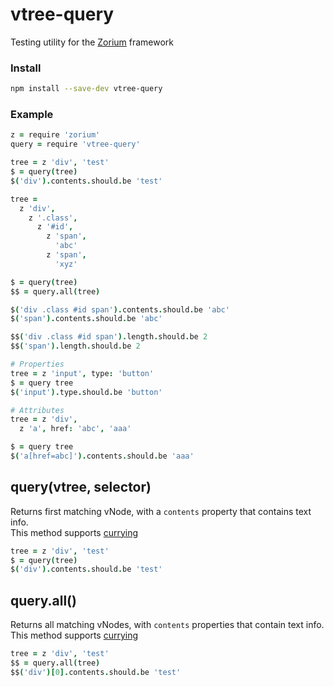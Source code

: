 # vtree-query

Testing utility for the [Zorium](https://zorium.org) framework

### Install

```bash
npm install --save-dev vtree-query
```

### Example

```coffee
z = require 'zorium'
query = require 'vtree-query'

tree = z 'div', 'test'
$ = query(tree)
$('div').contents.should.be 'test'

tree =
  z 'div',
    z '.class',
      z '#id',
        z 'span',
          'abc'
        z 'span',
          'xyz'

$ = query(tree)
$$ = query.all(tree)

$('div .class #id span').contents.should.be 'abc'
$('span').contents.should.be 'abc'

$$('div .class #id span').length.should.be 2
$$('span').length.should.be 2

# Properties
tree = z 'input', type: 'button'
$ = query tree
$('input').type.should.be 'button'

# Attributes
tree = z 'div',
  z 'a', href: 'abc', 'aaa'

$ = query tree
$('a[href=abc]').contents.should.be 'aaa'
```

## query(vtree, selector)

Returns first matching vNode, with a `contents` property that contains text info.  
This method supports [currying](http://en.wikipedia.org/wiki/Currying)  

```coffee
tree = z 'div', 'test'
$ = query(tree)
$('div').contents.should.be 'test'
```

## query.all()

Returns all matching vNodes, with `contents` properties that contain text info.  
This method supports [currying](http://en.wikipedia.org/wiki/Currying)  

```coffee
tree = z 'div', 'test'
$$ = query.all(tree)
$$('div')[0].contents.should.be 'test'
```
